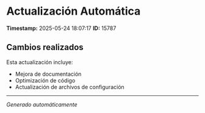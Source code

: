 # Actualización Automática

**Timestamp:** 2025-05-24 18:07:17
**ID:** 15787

## Cambios realizados

Esta actualización incluye:
- Mejora de documentación
- Optimización de código
- Actualización de archivos de configuración

---
*Generado automáticamente*
